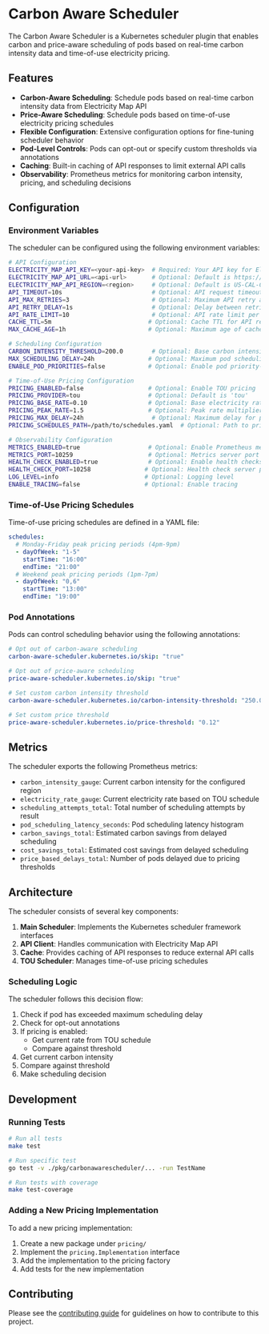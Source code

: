 # Carbon Aware Scheduler

The Carbon Aware Scheduler is a Kubernetes scheduler plugin that enables carbon and price-aware scheduling of pods based on real-time carbon intensity data and time-of-use electricity pricing.

## Features

- **Carbon-Aware Scheduling**: Schedule pods based on real-time carbon intensity data from Electricity Map API
- **Price-Aware Scheduling**: Schedule pods based on time-of-use electricity pricing schedules
- **Flexible Configuration**: Extensive configuration options for fine-tuning scheduler behavior
- **Pod-Level Controls**: Pods can opt-out or specify custom thresholds via annotations
- **Caching**: Built-in caching of API responses to limit external API calls
- **Observability**: Prometheus metrics for monitoring carbon intensity, pricing, and scheduling decisions

## Configuration

### Environment Variables

The scheduler can be configured using the following environment variables:

```bash
# API Configuration
ELECTRICITY_MAP_API_KEY=<your-api-key>  # Required: Your API key for Electricity Map API
ELECTRICITY_MAP_API_URL=<api-url>       # Optional: Default is https://api.electricitymap.org/v3/carbon-intensity/latest?zone=
ELECTRICITY_MAP_API_REGION=<region>     # Optional: Default is US-CAL-CISO
API_TIMEOUT=10s                         # Optional: API request timeout
API_MAX_RETRIES=3                       # Optional: Maximum API retry attempts
API_RETRY_DELAY=1s                      # Optional: Delay between retries
API_RATE_LIMIT=10                       # Optional: API rate limit per minute
CACHE_TTL=5m                           # Optional: Cache TTL for API responses
MAX_CACHE_AGE=1h                       # Optional: Maximum age of cached data

# Scheduling Configuration
CARBON_INTENSITY_THRESHOLD=200.0        # Optional: Base carbon intensity threshold (gCO2/kWh)
MAX_SCHEDULING_DELAY=24h               # Optional: Maximum pod scheduling delay
ENABLE_POD_PRIORITIES=false            # Optional: Enable pod priority-based scheduling

# Time-of-Use Pricing Configuration
PRICING_ENABLED=false                  # Optional: Enable TOU pricing
PRICING_PROVIDER=tou                   # Optional: Default is 'tou'
PRICING_BASE_RATE=0.10                 # Optional: Base electricity rate ($/kWh)
PRICING_PEAK_RATE=1.5                  # Optional: Peak rate multiplier
PRICING_MAX_DELAY=24h                   # Optional: Maximum delay for price-based scheduling
PRICING_SCHEDULES_PATH=/path/to/schedules.yaml  # Optional: Path to pricing schedules

# Observability Configuration
METRICS_ENABLED=true                   # Optional: Enable Prometheus metrics
METRICS_PORT=10259                     # Optional: Metrics server port
HEALTH_CHECK_ENABLED=true              # Optional: Enable health checks
HEALTH_CHECK_PORT=10258               # Optional: Health check server port
LOG_LEVEL=info                        # Optional: Logging level
ENABLE_TRACING=false                  # Optional: Enable tracing
```

### Time-of-Use Pricing Schedules

Time-of-use pricing schedules are defined in a YAML file:

```yaml
schedules:
  # Monday-Friday peak pricing periods (4pm-9pm)
  - dayOfWeek: "1-5"
    startTime: "16:00"
    endTime: "21:00"
  # Weekend peak pricing periods (1pm-7pm)
  - dayOfWeek: "0,6"
    startTime: "13:00"
    endTime: "19:00"
```

### Pod Annotations

Pods can control scheduling behavior using the following annotations:

```yaml
# Opt out of carbon-aware scheduling
carbon-aware-scheduler.kubernetes.io/skip: "true"

# Opt out of price-aware scheduling
price-aware-scheduler.kubernetes.io/skip: "true"

# Set custom carbon intensity threshold
carbon-aware-scheduler.kubernetes.io/carbon-intensity-threshold: "250.0"

# Set custom price threshold
price-aware-scheduler.kubernetes.io/price-threshold: "0.12"
```

## Metrics

The scheduler exports the following Prometheus metrics:

- `carbon_intensity_gauge`: Current carbon intensity for the configured region
- `electricity_rate_gauge`: Current electricity rate based on TOU schedule
- `scheduling_attempts_total`: Total number of scheduling attempts by result
- `pod_scheduling_latency_seconds`: Pod scheduling latency histogram
- `carbon_savings_total`: Estimated carbon savings from delayed scheduling
- `cost_savings_total`: Estimated cost savings from delayed scheduling
- `price_based_delays_total`: Number of pods delayed due to pricing thresholds

## Architecture

The scheduler consists of several key components:

1. **Main Scheduler**: Implements the Kubernetes scheduler framework interfaces
2. **API Client**: Handles communication with Electricity Map API
3. **Cache**: Provides caching of API responses to reduce external API calls
4. **TOU Scheduler**: Manages time-of-use pricing schedules

### Scheduling Logic

The scheduler follows this decision flow:

1. Check if pod has exceeded maximum scheduling delay
2. Check for opt-out annotations
3. If pricing is enabled:
   - Get current rate from TOU schedule
   - Compare against threshold
4. Get current carbon intensity
5. Compare against threshold
6. Make scheduling decision

## Development

### Running Tests

```bash
# Run all tests
make test

# Run specific test
go test -v ./pkg/carbonawarescheduler/... -run TestName

# Run tests with coverage
make test-coverage
```

### Adding a New Pricing Implementation

To add a new pricing implementation:

1. Create a new package under `pricing/`
2. Implement the `pricing.Implementation` interface
3. Add the implementation to the pricing factory
4. Add tests for the new implementation

## Contributing

Please see the [contributing guide](../../CONTRIBUTING.md) for guidelines on how to contribute to this project.
